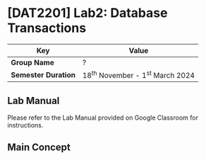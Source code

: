 # [DAT2201] Lab2: Database Transactions

| **Key**| Value |
|---------------|---------------------------------------------------------|
| **Group Name**| ? |
| **Semester Duration**| 18<sup>th</sup> November - 1<sup>st</sup> March 2024 |

## Lab Manual

Please refer to the Lab Manual provided on Google Classroom for instructions.

## Main Concept
